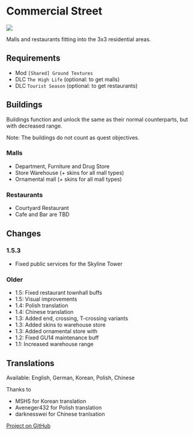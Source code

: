 # Commercial Street

![](./banner.png)

Malls and restaurants fitting into the 3x3 residential areas.

## Requirements

- Mod `[Shared] Ground Textures`
- DLC `The High Life` (optional: to get malls)
- DLC `Tourist Season` (optional: to get restaurants)

## Buildings

Buildings function and unlock the same as their normal counterparts, but with decreased range.

Note: The buildings do not count as quest objectives.

### Malls

- Department, Furniture and Drug Store
- Store Warehouse (+ skins for all mall types)
- Ornamental mall (+ skins for all mall types)

### Restaurants

- Courtyard Restaurant
- Cafe and Bar are TBD

## Changes

### 1.5.3

- Fixed public services for the Skyline Tower

### Older

- 1.5: Fixed restaurant townhall buffs
- 1.5: Visual improvements
- 1.4: Polish translation
- 1.4: Chinese translation
- 1.3: Added end, crossing, T-crossing variants
- 1.3: Added skins to warehouse store
- 1.3: Added ornamental store with
- 1.2: Fixed GU14 maintenance buff
- 1.1: Increased warehouse range

## Translations

Available: English, German, Korean, Polish, Chinese

Thanks to
- MSHS for Korean translation
- Aveneger432 for Polish translation
- darknesswei for Chinese tranlsation

[Project on GitHub](https://github.com/jakobharder/anno-1800-jakobs-mods)
